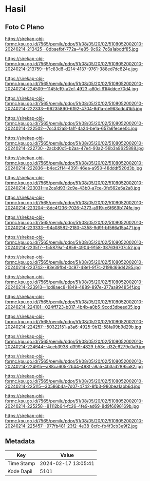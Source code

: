 # Hasil

## Foto C Plano

https://sirekap-obj-formc.kpu.go.id/7565/pemilu/pdpr/51/08/05/20/02/5108052002010-20240214-213425--8dbaefbf-772a-4e85-9c62-7c6a1abddf85.jpg

https://sirekap-obj-formc.kpu.go.id/7565/pemilu/pdpr/51/08/05/20/02/5108052002010-20240214-213759--ff1c83d8-d214-4137-9761-388ed7dc824e.jpg

https://sirekap-obj-formc.kpu.go.id/7565/pemilu/pdpr/51/08/05/20/02/5108052002010-20240214-224509--1145fe19-a2ef-4923-a80d-61f4ddce70d4.jpg

https://sirekap-obj-formc.kpu.go.id/7565/pemilu/pdpr/51/08/05/20/02/5108052002010-20240214-222333--99235890-6f92-4704-8d1a-ce963cdc41b5.jpg

https://sirekap-obj-formc.kpu.go.id/7565/pemilu/pdpr/51/08/05/20/02/5108052002010-20240214-222502--7cc342a8-fa1f-4a24-be1a-657a6fecee0c.jpg

https://sirekap-obj-formc.kpu.go.id/7565/pemilu/pdpr/51/08/05/20/02/5108052002010-20240214-222730--2acbd0c5-b2aa-47e4-93a2-56b3a9625888.jpg

https://sirekap-obj-formc.kpu.go.id/7565/pemilu/pdpr/51/08/05/20/02/5108052002010-20240214-222836--b4ec2f14-4391-46ea-a953-48dddf520d3b.jpg

https://sirekap-obj-formc.kpu.go.id/7565/pemilu/pdpr/51/08/05/20/02/5108052002010-20240214-223031--a2ca1d93-2c9e-43b0-a7ce-0fe562e5a2a8.jpg

https://sirekap-obj-formc.kpu.go.id/7565/pemilu/pdpr/51/08/05/20/02/5108052002010-20240214-223204--8dc4f236-7026-4373-a919-c6f669b174fe.jpg

https://sirekap-obj-formc.kpu.go.id/7565/pemilu/pdpr/51/08/05/20/02/5108052002010-20240214-223333--94a08582-2180-4358-9d9f-bf566a15a471.jpg

https://sirekap-obj-formc.kpu.go.id/7565/pemilu/pdpr/51/08/05/20/02/5108052002010-20240214-223517--f55879af-4856-4904-9158-387636707c52.jpg

https://sirekap-obj-formc.kpu.go.id/7565/pemilu/pdpr/51/08/05/20/02/5108052002010-20240214-223743--83e39fb4-0c97-48e1-9f7c-2198d66d4285.jpg

https://sirekap-obj-formc.kpu.go.id/7565/pemilu/pdpr/51/08/05/20/02/5108052002010-20240214-223913--1cd8aec8-1849-4889-897e-377aa994854f.jpg

https://sirekap-obj-formc.kpu.go.id/7565/pemilu/pdpr/51/08/05/20/02/5108052002010-20240214-224101--024ff723-b017-4b4b-a0b5-9ccd3dbeed35.jpg

https://sirekap-obj-formc.kpu.go.id/7565/pemilu/pdpr/51/08/05/20/02/5108052002010-20240214-224257--50322151-a3a6-4925-9b12-58fa09b9d29b.jpg

https://sirekap-obj-formc.kpu.go.id/7565/pemilu/pdpr/51/08/05/20/02/5108052002010-20240214-224644--4ceb3938-d399-4829-b53e-d32e6279c0a9.jpg

https://sirekap-obj-formc.kpu.go.id/7565/pemilu/pdpr/51/08/05/20/02/5108052002010-20240214-224915--a88ca605-2b44-498f-a8a5-4b3ad2895a82.jpg

https://sirekap-obj-formc.kpu.go.id/7565/pemilu/pdpr/51/08/05/20/02/5108052002010-20240214-225115--30586b4a-7d07-4742-8fb3-980bea1abb6d.jpg

https://sirekap-obj-formc.kpu.go.id/7565/pemilu/pdpr/51/08/05/20/02/5108052002010-20240214-225258--81112b64-fc26-4fe9-ad69-8d9f6698169b.jpg

https://sirekap-obj-formc.kpu.go.id/7565/pemilu/pdpr/51/08/05/20/02/5108052002010-20240214-225457--977fb481-23f2-4e38-8cfc-fb4f3cb3e9f2.jpg


## Metadata

| Key        | Value               |
| ---------- | ------------------- |
| Time Stamp | 2024-02-17 13:05:41 |
| Kode Dapil | 5101                |



